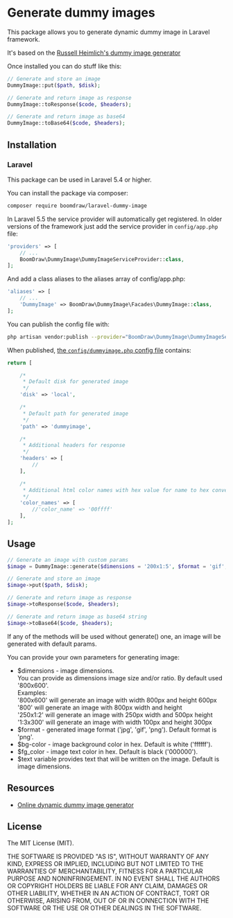 # Generate dummy images

This package allows you to generate dynamic dummy image in Laravel framework.

It's based on the [Russell Heimlich's dummy image generator](https://github.com/kingkool68/dummyimage)

Once installed you can do stuff like this:

```php
// Generate and store an image
DummyImage::put($path, $disk);

// Generate and return image as response
DummyImage::toResponse($code, $headers);

// Generate and return image as base64
DummyImage::toBase64($code, $headers);
```

## Installation
### Laravel

This package can be used in Laravel 5.4 or higher.

You can install the package via composer:

``` bash
composer require boomdraw/laravel-dummy-image
```

In Laravel 5.5 the service provider will automatically get registered. In older versions of the framework just add the service provider in `config/app.php` file:

```php
'providers' => [
    // ...
    BoomDraw\DummyImage\DummyImageServiceProvider::class,
];
```

And add a class aliases to the aliases array of config/app.php:
```php
'aliases' => [
    // ...
    'DummyImage' => BoomDraw\DummyImage\Facades\DummyImage::class,
];
```

You can publish the config file with:

```bash
php artisan vendor:publish --provider="BoomDraw\DummyImage\DummyImageServiceProvider" --tag="config"
```

When published, [the `config/dummyimage.php` config file](https://github.com/boomdraw/laravel-dummy-image/blob/master/config/dummyimage.php) contains:

```php
return [

    /*
     * Default disk for generated image
     */
    'disk' => 'local',

    /*
     * Default path for generated image
     */
    'path' => 'dummyimage',

    /*
     * Additional headers for response
     */
    'headers' => [
        //
    ],

    /*
     * Additional html color names with hex value for name to hex convertation
     */
    'color_names' => [
        //'color_name' => '00ffff'
    ],
];
```

## Usage

```php
// Generate an image with custom params
$image = DummyImage::generate($dimensions = '200x1:5', $format = 'gif', $bg_color = 'ff00cc', $fg_color = '00ffcc', $text = 'I am image text');

// Generate and store an image
$image->put($path, $disk);

// Generate and return image as response
$image->toResponse($code, $headers);

// Generate and return image as base64 string
$image->toBase64($code, $headers);
```

If any of the methods will be used without generate() one, an image will be generated with default params.

You can provide your own parameters for generating image:
- $dimensions - image dimensions.<br/>
You can provide as dimensions image size and/or ratio. By default used '800x600'.<br/>
Examples:<br/>
'800x600' will generate an image with width 800px and height 600px<br/>
'800' will generate an image with 800px width and height<br/>
'250x1:2' will generate an image with 250px width and 500px height<br/>
'1:3x300' will generate an image with width 100px and height 300px
- $format - generated image format ('jpg', 'gif', 'png'). Default format is 'png'.
- $bg-color - image background color in hex. Default is white ('ffffff').
- $fg_color - image text color in hex. Default is black ('000000').
- $text variable provides text that will be written on the image. Default is image dimensions.

## Resources

- [Online dynamic dummy image generator](https://dummyimage.com/)

## License

The MIT License (MIT).

THE SOFTWARE IS PROVIDED "AS IS", WITHOUT WARRANTY OF ANY KIND, EXPRESS OR IMPLIED, INCLUDING BUT NOT LIMITED TO THE WARRANTIES OF MERCHANTABILITY, FITNESS FOR A PARTICULAR PURPOSE AND NONINFRINGEMENT. IN NO EVENT SHALL THE AUTHORS OR COPYRIGHT HOLDERS BE LIABLE FOR ANY CLAIM, DAMAGES OR OTHER LIABILITY, WHETHER IN AN ACTION OF CONTRACT, TORT OR OTHERWISE, ARISING FROM, OUT OF OR IN CONNECTION WITH THE SOFTWARE OR THE USE OR OTHER DEALINGS IN THE SOFTWARE.

